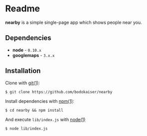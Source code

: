 # Readme

**nearby** is a simple single-page app which shows people near you.

## Dependencies

* **node** - `0.10.x`
* **googlemaps** - `3.x.x`

## Installation

Clone with [git(1)](http://help.github.com):

    $ git clone https://github.com/bodokaiser/nearby

Install dependencies with [npm(1)](http://npmjs.org):

    $ cd nearby && npm install

And execute `lib/index.js` with [node(1)](http://nodejs.org)

    $ node lib/index.js
